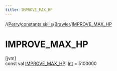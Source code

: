 ```yaml
---
title: IMPROVE_MAX_HP
---
```

//[Perry](../../../index.html)/[constants.skills](../index.html)/[Brawler](index.html)/[IMPROVE_MAX_HP](-i-m-p-r-o-v-e_-m-a-x_-h-p.html)



# IMPROVE_MAX_HP



[jvm]\
const val [IMPROVE_MAX_HP](-i-m-p-r-o-v-e_-m-a-x_-h-p.html): [Int](https://kotlinlang.org/api/latest/jvm/stdlib/kotlin/-int/index.html) = 5100000




